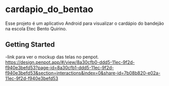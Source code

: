 # cardapio_do_bentao

Esse projeto é um aplicativo Android para visualizar o cardápio do bandejão na escola Etec Bento Quirino.

## Getting Started
-link para ver o mockup das telas no penpot.
https://design.penpot.app/#/view/8a30cfb0-ddd5-11ec-9f2d-f940e3befd53?page-id=8a30cfb1-ddd5-11ec-9f2d-f940e3befd53&section=interactions&index=0&share-id=7b08b820-e02a-11ec-9f2d-f940e3befd53
